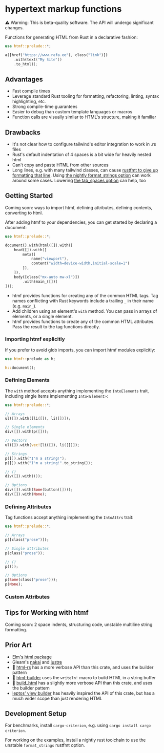 # hypertext markup functions

⚠️ Warning: This is beta-quality software. The API will undergo significant changes.

Functions for generating HTML from Rust in a declarative fashion:

```rust
use htmf::prelude::*;

a([href("https://www.rafa.ee"), class("link")])
    .with(text("My Site"))
    .to_html();
```

## Advantages

- Fast compile times
- Leverage standard Rust tooling for formatting, refactoring, linting, syntax highlighting, etc.
- Strong compile-time guarantees
- Easier to debug than custom template languages or macros
- Function calls are visually similar to HTML's structure, making it familiar

## Drawbacks

- It's not clear how to configure tailwind's editor integration to work in .rs files
- Rust's default indentation of 4 spaces is a bit wide for heavily nested html
- Can't copy and paste HTML from other sources
- Long lines, e.g. with many tailwind classes, can cause [rustfmt to give up formatting that line](https://github.com/rust-lang/rustfmt/issues/3863). Using [the nightly format_strings option](https://rust-lang.github.io/rustfmt/?version=v1.6.0&search=#format_strings) can work around some cases. Lowering [the tab_spaces option](https://rust-lang.github.io/rustfmt/?version=v1.6.0&search=#tab_spaces) can help, too

## Getting Started

Coming soon: ways to import htmf, defining attributes, defining contents, converting to html.

After adding htmf to your dependencies, you can get started by declaring a document:

```rust
use htmf::prelude::*;

document().with(html([]).with([
    head([]).with([
        meta([
            name("viewport"), 
            content("width=device-width,initial-scale=1")
        ]),
    ]), 
    body([class("mx-auto mw-xl")])
        .with(main_([]))
]));
```

- htmf provides functions for creating any of the common HTML tags. Tag names conflicting with Rust keywords include a trailing `_` in their name (e.g. `main_`).
- Add children using an element's `with` method. You can pass in arrays of elements, or a single element.
- htmf provides functions to create any of the common HTML attributes. Pass the result to the tag functions directly.

### Importing htmf explicitly

If you prefer to avoid glob imports, you can import htmf modules explicitly:

```rust
use htmf::prelude as h;

h::document();
```

### Defining Elements

The `with` method accepts anything implementing the `IntoElements` trait, including single items implementing `Into<Element>`:

```rust
use htmf::prelude::*;

// Arrays
ul([]).with([li([]), li([])]);

// Single elements
div([]).with(p([]));

// Vectors
ul([]).with(vec![li([]), li([])]);

// Strings
p([]).with("I'm a string!");
p([]).with("I'm a string!".to_string());

// ()
div([]).with(());

// Options
div([]).with(Some(button([])));
div([]).with(None);
```

### Defining Attributes

Tag functions accept anything implementing the `IntoAttrs` trait:

```rust
use htmf::prelude::*;

// Arrays
p([class("prose")]);

// Single attributes
p(class("prose"));

// ()
p(());

// Options
p(Some(class("prose")));
p(None);
```

### Custom Attributes

## Tips for Working with htmf

Coming soon: 2 space indents, structuring code, unstable multiline string formatting.

## Prior Art

- [Elm's html package](https://github.com/elm/html)
- Gleam's [nakai](https://github.com/nakaixo/nakai) and [lustre](https://github.com/lustre-labs/lustre)
- 🦀 [html-rs](https://github.com/ancos2505/html-rs) has a more verbose API than this crate, and uses the builder pattern
- 🦀 [html-builder](https://github.com/asayers/html-builder) uses the `writeln!` macro to build HTML in a string buffer
- 🦀 [build_html](https://github.com/skubalj/build_html) has a slightly more verbose API than this crate, and uses the builder pattern
- [leptos' view builder](https://book.leptos.dev/view/builder.html#no-macros-the-view-builder-syntax) has heavily inspired the API of this crate, but has a much wider scope than just rendering HTML

## Development Setup

For benchmarks, install `cargo-criterion`, e.g. using `cargo install cargo criterion`.

For working on the examples, install a nightly rust toolchain to use the unstable `format_strings` rustfmt option.